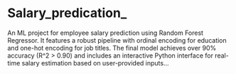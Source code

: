 # Salary_predication_
An ML project for employee salary prediction using Random Forest Regressor. It features a robust pipeline with ordinal encoding for education and one-hot encoding for job titles. The final model achieves over 90% accuracy (R^2 > 0.90) and includes an interactive Python interface for real-time salary estimation based on user-provided inputs...
